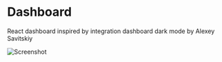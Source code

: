 # Dashboard
   

React dashboard inspired by integration dashboard dark mode by Alexey Savitskiy
   
   
![Screenshot](https://res.cloudinary.com/ds574fco0/image/upload/v1679836439/github/image_2_rn3qei.png)